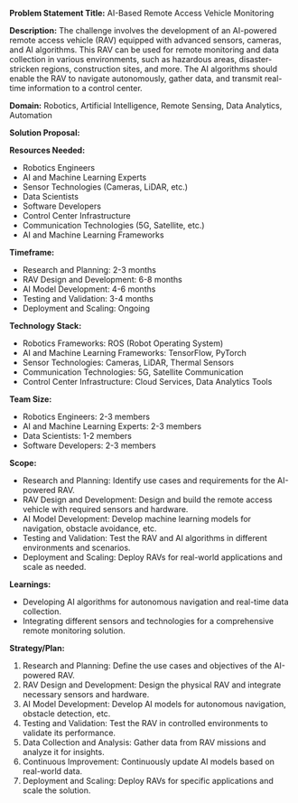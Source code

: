 **Problem Statement Title:** AI-Based Remote Access Vehicle Monitoring

**Description:** The challenge involves the development of an AI-powered remote access vehicle (RAV) equipped with advanced sensors, cameras, and AI algorithms. This RAV can be used for remote monitoring and data collection in various environments, such as hazardous areas, disaster-stricken regions, construction sites, and more. The AI algorithms should enable the RAV to navigate autonomously, gather data, and transmit real-time information to a control center.

**Domain:** Robotics, Artificial Intelligence, Remote Sensing, Data Analytics, Automation

**Solution Proposal:**

**Resources Needed:**
- Robotics Engineers
- AI and Machine Learning Experts
- Sensor Technologies (Cameras, LiDAR, etc.)
- Data Scientists
- Software Developers
- Control Center Infrastructure
- Communication Technologies (5G, Satellite, etc.)
- AI and Machine Learning Frameworks

**Timeframe:**
- Research and Planning: 2-3 months
- RAV Design and Development: 6-8 months
- AI Model Development: 4-6 months
- Testing and Validation: 3-4 months
- Deployment and Scaling: Ongoing

**Technology Stack:**
- Robotics Frameworks: ROS (Robot Operating System)
- AI and Machine Learning Frameworks: TensorFlow, PyTorch
- Sensor Technologies: Cameras, LiDAR, Thermal Sensors
- Communication Technologies: 5G, Satellite Communication
- Control Center Infrastructure: Cloud Services, Data Analytics Tools

**Team Size:**
- Robotics Engineers: 2-3 members
- AI and Machine Learning Experts: 2-3 members
- Data Scientists: 1-2 members
- Software Developers: 2-3 members

**Scope:**
- Research and Planning: Identify use cases and requirements for the AI-powered RAV.
- RAV Design and Development: Design and build the remote access vehicle with required sensors and hardware.
- AI Model Development: Develop machine learning models for navigation, obstacle avoidance, etc.
- Testing and Validation: Test the RAV and AI algorithms in different environments and scenarios.
- Deployment and Scaling: Deploy RAVs for real-world applications and scale as needed.

**Learnings:**
- Developing AI algorithms for autonomous navigation and real-time data collection.
- Integrating different sensors and technologies for a comprehensive remote monitoring solution.

**Strategy/Plan:**
1. Research and Planning: Define the use cases and objectives of the AI-powered RAV.
2. RAV Design and Development: Design the physical RAV and integrate necessary sensors and hardware.
3. AI Model Development: Develop AI models for autonomous navigation, obstacle detection, etc.
4. Testing and Validation: Test the RAV in controlled environments to validate its performance.
5. Data Collection and Analysis: Gather data from RAV missions and analyze it for insights.
6. Continuous Improvement: Continuously update AI models based on real-world data.
7. Deployment and Scaling: Deploy RAVs for specific applications and scale the solution.